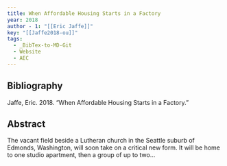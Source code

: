 ```yaml
---
title: When Affordable Housing Starts in a Factory
year: 2018
author - 1: "[[Eric Jaffe]]"
key: "[[Jaffe2018-ou]]"
tags:
  - _BibTex-to-MD-Git
  - Website
  - AEC
---
```


## Bibliography
Jaffe, Eric. 2018. “When Affordable Housing Starts in a Factory.” 

## Abstract
The vacant field beside a Lutheran church in the Seattle suburb of Edmonds, Washington, will soon take on a critical new form. It will be home to one studio apartment, then a group of up to two…